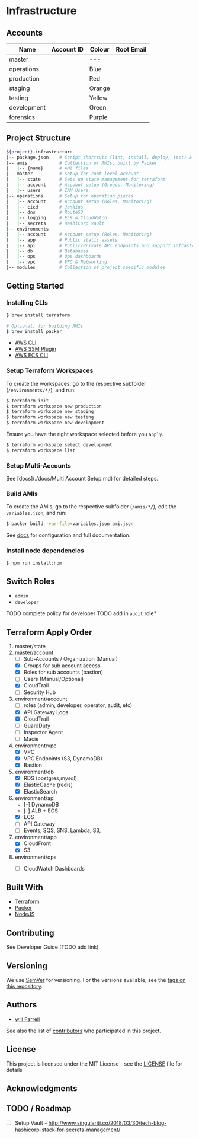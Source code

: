 # Infrastructure

## Accounts

Name        | Account ID   | Colour | Root Email         |
------------|--------------|--------|--------------------|
master      |              | ---    |                    |
operations  |              | Blue   |                    |
production  |              | Red    |                    |
staging     |              | Orange |                    |
testing     |              | Yellow |                    |
development |              | Green  |                    |
forensics   |              | Purple |                    |

## Project Structure

```bash
${project}-infrastructure
|-- package.json	# Script shortcuts (lint, install, deploy, test) & versioning?
|-- amis            # Collection of AMIs, built by Packer
|   |-- {name}      # AMI files
|-- master			# Setup for root level account
|   |-- state		# Sets up state management for terraform
|   |-- account     # Account setup (Groups, Monitoring)
|   |-- users		# IAM Users
|-- operations		# Setup for operation pieces
|   |-- account     # Account setup (Roles, Monitoring)
|   |-- cicd		# Jenkins
|   |-- dns			# Route53
|   |-- logging		# ELK & CloudWatch
|   |-- secrets		# HashiCorp Vault
|-- environments
|   |-- account     # Account setup (Roles, Monitoring)
|   |-- app			# Public static assets
|   |-- api			# Public/Private API endpoints and support infrastructure (cache, events, lambda)
|   |-- db			# Databases
|   |-- ops     	# Ops dashboards
|   |-- vpc			# VPC & Networking
|-- modules			# Collection of project specific modules
```

## Getting Started

### Installing CLIs
```bash
$ brew install terraform

# Optional, for building AMIs
$ brew install packer
```

- [AWS CLI](https://docs.aws.amazon.com/cli/latest/userguide/install-macos.html)
- [AWS SSM Plugin](https://docs.aws.amazon.com/systems-manager/latest/userguide/session-manager-working-with-install-plugin.html)
- [AWS ECS CLI](https://docs.aws.amazon.com/AmazonECS/latest/developerguide/ECS_CLI_installation.html)

### Setup Terraform Workspaces
To create the workspaces, go to the respective subfolder (`/environments/*/`), and run:

```bash
$ terraform init
$ terraform workspace new production
$ terraform workspace new staging
$ terraform workspace new testing
$ terraform workspace new development
```

Ensure you have the right workspace selected before you `apply`.

```bash
$ terraform workspace select development
$ terraform workspace list
```

### Setup Multi-Accounts
See [docs](./docs/Multi Account Setup.md) for detailed steps.

### Build AMIs
To create the AMIs, go to the respective subfolder (`/amis/*/`), edit the `variables.json`, and run:
```bash
$ packer build -var-file=variables.json ami.json
```

See [docs](./docs/AMIs.md) for configuration and full documentation.

### Install node dependencies
```bash
$ npm run install:npm
```


## Switch Roles
- `admin`
- `developer`

TODO complete policy for developer
TODO add in `audit` role?

## Terraform Apply Order
1. master/state
1. master/account
    - [ ] Sub-Accounts / Organization (Manual)
    - [x] Groups for sub account access
    - [x] Roles for sub accounts (bastion)
    - [ ] Users (Manual/Optional)
    - [x] CloudTrail
    - [ ] Security Hub
1. environment/account
    - [ ] roles (admin, developer, operator, audit, etc)
    - [x] API Gateway Logs
    - [x] CloudTrail
    - [ ] GuardDuty
    - [ ] Inspector Agent
    - [ ] Macie
1. environment/vpc
    - [x] VPC
    - [x] VPC Endpoints (S3, DynamoDB)
    - [x] Bastion
1. environment/db
    - [x] RDS (postgres,mysql)
    - [x] ElasticCache (redis)
    - [x] ElasticSearch
1. environment/api
    - [-] DynamoDB
    - [-] ALB + ECS
    - [x] ECS
    - [ ] API Gateway
    - [ ] Events, SQS, SNS, Lambda, S3,
1. environment/app
    - [x] CloudFront
    - [x] S3
1. environment/ops
    - [ ] CloudWatch Dashboards


## Built With
- [Terraform](https://www.terraform.io/)
- [Packer](https://www.packer.io/)
- [NodeJS](https://nodejs.org/en/)

## Contributing
See Developer Guide (TODO add link)

## Versioning
We use [SemVer](http://semver.org/) for versioning. For the versions available, see the [tags on this repository](https://github.com/willfarrell/terraform-aws-template/tags).

## Authors
- [will Farrell](https://github.com/willfarrell)

See also the list of [contributors](https://github.com/willfarrell/terraform-aws-template/contributors) who participated in this project.

## License

This project is licensed under the MIT License - see the [LICENSE](LICENSE) file for details

## Acknowledgments


## TODO / Roadmap
- [ ] Setup Vault - http://www.singulariti.co/2018/03/30/tech-blog-hashicorp-stack-for-secrets-management/





